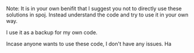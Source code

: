 Note:
It is in your own benifit that I suggest you not to directly use these solutions in spoj. Instead understand the code and try to use it in your own way.

I use it as a backup for my own code.

Incase anyone wants to use these code, I don't have any issues.
Ha
